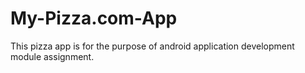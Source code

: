 # My-Pizza.com-App
This pizza app is for the purpose of android application development module assignment.
